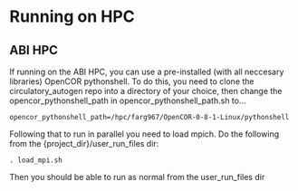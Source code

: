 # Running on HPC

## ABI HPC

If running on the ABI HPC, you can use a pre-installed (with all neccesary libraries) OpenCOR pythonshell. To do this, you need to clone the circulatory\_autogen repo into a directory of your choice, then change the opencor\_pythonshell\_path in opencor\_pythonshell\_path.sh to...

`opencor_pythonshell_path=/hpc/farg967/OpenCOR-0-8-1-Linux/pythonshell`

Following that to run in parallel you need to load mpich. Do the following from the {project_dir}/user_run_files dir:

`. load_mpi.sh`

Then you should be able to run as normal from the user\_run\_files dir

